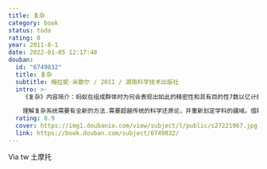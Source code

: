 ```yaml
---
title: 复杂
category: book
status: todo
rating: 0
year: 2011-8-1
date: 2022-01-05 12:17:48
douban:
  id: "6749832"
  title: 复杂
  subtitle: 梅拉妮·米歇尔 / 2011 / 湖南科学技术出版社
  intro: >-
    《复杂》内容简介：蚂蚁在组成群体时为何会表现出如此的精密性和具有目的性7数以亿计的神经元是如何产生出像意识这样极度复杂的事物7是什么在引导免疫系统、互联网、全球经济和人类基因组等自组织结构7这些都是复杂系统科学尝试回答的迷人而令人费解的问题的一部分。

    理解复杂系统需要有全新的方法.需要超越传统的科学还原论，并重新划定学科的疆域。借助于圣塔菲研究所的工作经历和交叉学科方法，复杂系统的前沿科学家米歇尔以清晰的思路介绍了复杂系统的研究，横跨生物、技术和社会学等领域，并探寻复杂系统的普遍规律，与此同时，她还探讨了复杂性与进化、人工智能、计算、遗传、信息处理等领域的关系。
  rating: 8.9
  cover: https://img1.doubanio.com/view/subject/l/public/s27221967.jpg
  link: https://book.douban.com/subject/6749832/
---
```


Via tw 土摩托
